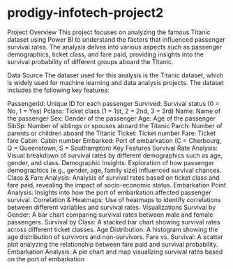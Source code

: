 # prodigy-infotech-project2
Project Overview
This project focuses on analyzing the famous Titanic dataset using Power BI to understand the factors that influenced passenger survival rates. The analysis delves into various aspects such as passenger demographics, ticket class, and fare paid, providing insights into the survival probability of different groups aboard the Titanic.

Data Source
The dataset used for this analysis is the Titanic dataset, which is widely used for machine learning and data analysis projects. The dataset includes the following key features:

PassengerId: Unique ID for each passenger
Survived: Survival status (0 = No, 1 = Yes)
Pclass: Ticket class (1 = 1st, 2 = 2nd, 3 = 3rd)
Name: Name of the passenger
Sex: Gender of the passenger
Age: Age of the passenger
SibSp: Number of siblings or spouses aboard the Titanic
Parch: Number of parents or children aboard the Titanic
Ticket: Ticket number
Fare: Ticket fare
Cabin: Cabin number
Embarked: Port of embarkation (C = Cherbourg, Q = Queenstown, S = Southampton)
Key Features
Survival Rate Analysis: Visual breakdown of survival rates by different demographics such as age, gender, and class.
Demographic Insights: Exploration of how passenger demographics (e.g., gender, age, family size) influenced survival chances.
Class & Fare Analysis: Analysis of survival rates based on ticket class and fare paid, revealing the impact of socio-economic status.
Embarkation Point Analysis: Insights into how the port of embarkation affected passenger survival.
Correlation & Heatmaps: Use of heatmaps to identify correlations between different variables and survival rates.
Visualizations
Survival by Gender: A bar chart comparing survival rates between male and female passengers.
Survival by Class: A stacked bar chart showing survival rates across different ticket classes.
Age Distribution: A histogram showing the age distribution of survivors and non-survivors.
Fare vs. Survival: A scatter plot analyzing the relationship between fare paid and survival probability.
Embarkation Analysis: A pie chart and map visualizing survival rates based on the port of embarkation
